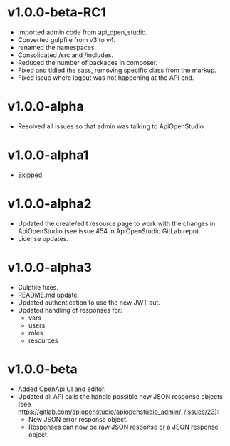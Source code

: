 v1.0.0-beta-RC1
===============

- Imported admin code from api_open_studio.
- Converted gulpfile from v3 to v4.
- renamed the namespaces.
- Consolidated /src and /includes.
- Reduced the number of packages in composer.
- Fixed and tidied the sass, removing specific class from the markup.
- Fixed issue where logout was not happening at the API end.

v1.0.0-alpha
============

- Resolved all issues so that admin was talking to ApiOpenStudio

v1.0.0-alpha1
=============

- Skipped

v1.0.0-alpha2
=============

- Updated the create/edit resource page to work with the changes in
  ApiOpenStudio (see issue #54 in ApiOpenStudio GitLab repo).
- License updates.

v1.0.0-alpha3
=============

- Gulpfile fixes.
- README.md update.
- Updated authentication to use the new JWT aut.
- Updated handling of responses for:
  - vars
  - users
  - roles
  - resources

v1.0.0-beta
===========

- Added OpenApi UI and editor.
- Updated all API calls the handle possible new JSON response objects
  (see https://gitlab.com/apiopenstudio/apiopenstudio_admin/-/issues/23):
  - New JSON error response object.
  - Responses can now be raw JSON response or a JSON response object.
